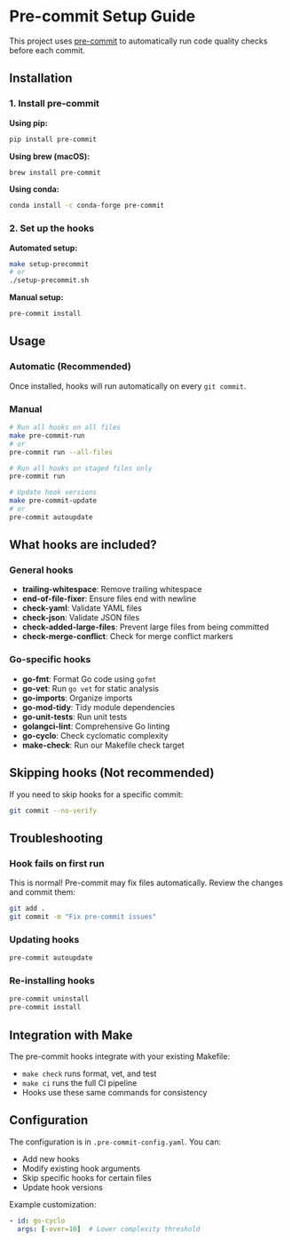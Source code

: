 # Pre-commit Setup Guide

This project uses [pre-commit](https://pre-commit.com/) to automatically run code quality checks before each commit.

## Installation

### 1. Install pre-commit

**Using pip:**

```bash
pip install pre-commit
```

**Using brew (macOS):**

```bash
brew install pre-commit
```

**Using conda:**

```bash
conda install -c conda-forge pre-commit
```

### 2. Set up the hooks

**Automated setup:**

```bash
make setup-precommit
# or
./setup-precommit.sh
```

**Manual setup:**

```bash
pre-commit install
```

## Usage

### Automatic (Recommended)

Once installed, hooks will run automatically on every `git commit`.

### Manual

```bash
# Run all hooks on all files
make pre-commit-run
# or
pre-commit run --all-files

# Run all hooks on staged files only
pre-commit run

# Update hook versions
make pre-commit-update
# or
pre-commit autoupdate
```

## What hooks are included?

### General hooks

- **trailing-whitespace**: Remove trailing whitespace
- **end-of-file-fixer**: Ensure files end with newline
- **check-yaml**: Validate YAML files
- **check-json**: Validate JSON files
- **check-added-large-files**: Prevent large files from being committed
- **check-merge-conflict**: Check for merge conflict markers

### Go-specific hooks

- **go-fmt**: Format Go code using `gofmt`
- **go-vet**: Run `go vet` for static analysis
- **go-imports**: Organize imports
- **go-mod-tidy**: Tidy module dependencies
- **go-unit-tests**: Run unit tests
- **golangci-lint**: Comprehensive Go linting
- **go-cyclo**: Check cyclomatic complexity
- **make-check**: Run our Makefile check target

## Skipping hooks (Not recommended)

If you need to skip hooks for a specific commit:

```bash
git commit --no-verify
```

## Troubleshooting

### Hook fails on first run

This is normal! Pre-commit may fix files automatically. Review the changes and commit them:

```bash
git add .
git commit -m "Fix pre-commit issues"
```

### Updating hooks

```bash
pre-commit autoupdate
```

### Re-installing hooks

```bash
pre-commit uninstall
pre-commit install
```

## Integration with Make

The pre-commit hooks integrate with your existing Makefile:

- `make check` runs format, vet, and test
- `make ci` runs the full CI pipeline
- Hooks use these same commands for consistency

## Configuration

The configuration is in `.pre-commit-config.yaml`. You can:

- Add new hooks
- Modify existing hook arguments
- Skip specific hooks for certain files
- Update hook versions

Example customization:

```yaml
- id: go-cyclo
  args: [-over=10]  # Lower complexity threshold
```
